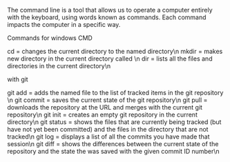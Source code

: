 The command line is a tool that allows us to operate a computer entirely with the keyboard, using words known as commands. Each command impacts the computer in a specific way.

Commands for windows CMD

  cd <directoryname> = changes the current directory to the named directory\n
  mkdir <name> = makes new directory in the current directory called <name>\n
  dir = lists all the files and directories in the current directory\n

with git

  git add <filename> = adds the named file to the list of tracked items in the git repository \n
  git commit = saves the current state of the git repository\n
  git pull <URL> = downloads the repository at the URL and merges with the current git repository\n
  git init = creates an empty git repository in the current directory\n
  git status = shows the files that are currently being tracked (but have not yet been committed) and the files in the directory that are not tracked\n
  git log = displays a list of all the commits you have made that session\n
  git diff <commitID>= shows the differences between the current state of the repository and the state the was saved with the given commit ID number\n
